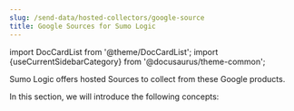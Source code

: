 ```yaml
---
slug: /send-data/hosted-collectors/google-source
title: Google Sources for Sumo Logic
---
```


import DocCardList from '@theme/DocCardList';
import {useCurrentSidebarCategory} from '@docusaurus/theme-common';

Sumo Logic offers hosted Sources to collect from these Google products.

In this section, we will introduce the following concepts:

<DocCardList items={useCurrentSidebarCategory().items}/>
